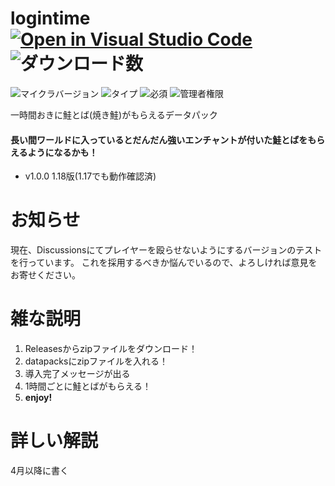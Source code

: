 # logintime [![Open in Visual Studio Code](https://open.vscode.dev/badges/open-in-vscode.svg)](https://open.vscode.dev/tunakaniri/logintime) ![ダウンロード数](https://img.shields.io/github/downloads/tunakaniri/keiba-assistant/total)
![マイクラバージョン](https://img.shields.io/badge/Minecraft%20Ver-Java%201.18~1.18.1-brightgreen) ![タイプ](https://img.shields.io/badge/Type-datapack-orange) ![必須](https://img.shields.io/badge/Required-tunacan--resourcepacks-blue) ![管理者権限](https://img.shields.io/badge/Need%20OP-None-lightgrey)

一時間おきに鮭とば(焼き鮭)がもらえるデータパック
#### 長い間ワールドに入っているとだんだん強いエンチャントが付いた鮭とばをもらえるようになるかも！
- v1.0.0 1.18版(1.17でも動作確認済)

# お知らせ
現在、Discussionsにてプレイヤーを殴らせないようにするバージョンのテストを行っています。
これを採用するべきか悩んでいるので、よろしければ意見をお寄せください。

# 雑な説明
1. Releasesからzipファイルをダウンロード！
2. datapacksにzipファイルを入れる！
3. 導入完了メッセージが出る
4. 1時間ごとに鮭とばがもらえる！
5. **enjoy!**

# 詳しい解説
4月以降に書く
